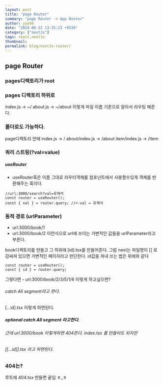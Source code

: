 ```yaml
---
layout: post
title: "page Router"
summary: "page Router -> App Router"
author: yoo94
date: "2024-08-22 13:35:23 +0530"
category: ["nextJs"]
tags: react,nextJs
thumbnail:
permalink: blog/nextJs-router/
---
```


## page Router

### pages디렉토리가 root

### pages 디렉토리 하위로

index.js -> ~/
about.js -> ~/about
이렇게 파일 이름 기준으로 알아서 라우팅 해준다.

### 폴더로도 가능하다.

page디렉토리 안에
index.js -> /
about/index.js -> /about
item/index.js -> /item

### 쿼리 스트링(?val=value)

##### useRouter

- useRouter훅은 이름 그대로 라우터객체를 컴포넌트에서 사용할수있게 객체를 반환해주는 훅이다.

```tsx
//url:3000/search?val=유재석
const router = useRouter();
const { val } = router.query; //<-val = 유재석
```

### 동적 경로 (urlParameter)

- url:3000/book/1
- url:3000/book/2
  이런식으로 url에 쓰이는 가변적인 값들을 urlParameter라고 부른다.

book디렉토리를 만들고 그 하위에 [id].tsx를 만들어준다.
그럼 next는 파일명이 [] 로 감싸져 있으면 가변적인 페이지라고 판단한다.
id값을 꺼내 쓰는 법은 위에와 같다

```tsx
const router = useRouter();
const { id } = router.query;
```

그렇다면 - url:3000/book/2/3/5/1/6 이렇게 하고싶으면?

###### catch All segment라고 한다.

[...id].tsx 이렇게 하면된다.

##### optional catch All segment 라고한다.

###### 근데 url:3000/book 이렇게하면 404뜬다. index.tsx 를 만들어도 되지만

###### [[...id]].tsx 라고 하면된다.

### 404는?

루트에 404.tsx 만들면 끝임 ㅎ\_ㅎ
